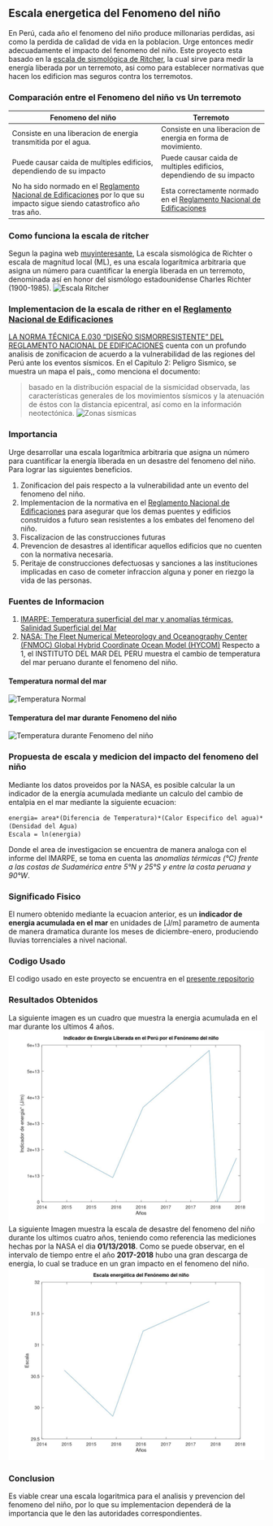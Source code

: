 ## Escala energetica del Fenomeno del niño

En Perú, cada año el fenomeno del niño produce millonarias perdidas, asi como la perdida de calidad de vida en la poblacion. Urge entonces medir adecuadamente el impacto del fenomeno del niño. Este proyecto esta basado en la [escala de sismológica de Ritcher](https://es.wikipedia.org/wiki/Escala_sismol%C3%B3gica_de_Richter), la cual sirve para medir la energía liberada por un terremoto, asi como para establecer normativas que hacen los edificion mas seguros contra los terremotos.

### Comparación entre el Fenomeno del niño vs Un terremoto

| **Fenomeno del niño**  | **Terremoto** |
| ------------- | ------------- |
| Consiste en una liberacion de energia transmitida por el agua.  | Consiste en una liberacion de energia en forma de movimiento.  |
| Puede causar caida de multiples edificios, dependiendo de su impacto  | Puede causar caida de multiples edificios, dependiendo de su impacto  |
| No ha sido normado en el [Reglamento Nacional de Edificaciones](www.urbanistasperu.org/rne/.../Reglamento%20Nacional%20de%20Edificaciones.pdf) por lo que su impacto sigue siendo catastrofico año tras año. | Esta correctamente normado en el [Reglamento Nacional de Edificaciones](www.urbanistasperu.org/rne/.../Reglamento%20Nacional%20de%20Edificaciones.pdf) |

### Como funciona la escala de ritcher
Segun la pagina web [muyinteresante](https://www.muyinteresante.es/ciencia/preguntas-respuestas/como-funciona-la-escala-de-richter-501481801518),  La escala sismológica de Richter o escala de magnitud local (ML), es una escala logarítmica arbitraria que asigna un número para cuantificar la energía liberada en un terremoto, denominada así en honor del sismólogo estadounidense Charles Richter (1900-1985).
![Escala Ritcher](http://sites.ipleiria.pt/seismicknowledge/files/2017/09/Relaci%C3%B3n-MagnitudEnerg%C3%ADa-descargada-seg%C3%BAn-la-Escala-S%C3%ADsmica-de-Richter.-Frecuencia-de-ocurrencia-de-terremotos-seg%C3%BAn-su-magnitud.-1-1024x563.jpg)

### Implementacion de la escala de rither en el [Reglamento Nacional de Edificaciones](www.urbanistasperu.org/rne/.../Reglamento%20Nacional%20de%20Edificaciones.pdf) 
[LA NORMA TÉCNICA E.030 “DISEÑO SISMORRESISTENTE” DEL REGLAMENTO NACIONAL DE EDIFICACIONES](https://www.sencico.gob.pe/descargar.php?idFile=1930) cuenta con un profundo analisis de zonificacion de acuerdo a la vulnerabilidad de las regiones del Perú ante los eventos sísmicos. En el Capitulo 2: Peligro Sismico, se muestra un mapa el pais,, como menciona el documento:
> basado en la distribución espacial de la sismicidad observada, las características generales de los movimientos sísmicos y la atenuación de éstos con la distancia epicentral, así como en la información  neotectónica.
![Zonas sismicas](https://lh3.googleusercontent.com/-6IrUHVYD5U0/V3FNoM7YLpI/AAAAAAAAEQI/jOFcOQPN4Q4e2tPZE1hOQTiMSYelwbiKgCCo/s512/MAPA%2BDE%2BZONIFICACI%25C3%2593N%2BSISMICA.jpg)

### Importancia
Urge desarrollar una escala logarítmica arbitraria que asigna un número para cuantificar la energía liberada en un desastre del fenomeno del niño. Para lograr las siguientes beneficios.
1. Zonificacion del pais respecto a la vulnerabilidad ante un evento del fenomeno del niño.
1. Implementacion de la normativa en el [Reglamento Nacional de Edificaciones](www.urbanistasperu.org/rne/.../Reglamento%20Nacional%20de%20Edificaciones.pdf) para asegurar que los demas puentes y edificios construidos a futuro sean resistentes a los embates del fenomeno del niño.
1. Fiscalizacion de las construcciones futuras
1. Prevencion de desastres al identificar aquellos edificios que no cuenten con la normativa necesaria.
1. Peritaje de construcciones defectuosas y sanciones a las instituciones implicadas en caso de cometer infraccion alguna y poner en riezgo la vida de las personas.

### Fuentes de Informacion
1. [IMARPE: Temperatura superficial del mar y anomalías térmicas, Salinidad Superficial del Mar](http://www.imarpe.pe/imarpe/index.php?id_seccion=I0178030103000000000000)
1. [NASA: The Fleet Numerical Meteorology and Oceanography Center (FNMOC) Global Hybrid Coordinate Ocean Model (HYCOM)](https://www.ncdc.noaa.gov/data-access/model-data/model-datasets/navoceano-hycom-glb)
Respecto a 1, el INSTITUTO   DEL   MAR   DEL   PERU muestra el cambio de temperatura del mar peruano durante el fenomeno del niño.
#### Temperatura normal del mar
![Temperatura Normal](http://www.imarpe.pe/ftp/enso/imagenes/TSM_dd_Peru.png)  
#### Temperatura del mar durante Fenomeno del niño
![Temperatura durante Fenomeno del niño](http://www.imarpe.pe/ftp/enso/imagenes/ATSM_dd_Peru.png)
### Propuesta de escala y medicion del impacto del fenomeno del niño
Mediante los datos proveidos por la NASA, es posible calcular la un indicador de la energía acumulada mediante un calculo del cambio de entalpia en el mar mediante la siguiente ecuacion:
```
energia= area*(Diferencia de Temperatura)*(Calor Especifico del agua)*(Densidad del Agua)
Escala = ln(energia)
```
Donde el area de investigacion se encuentra de manera analoga con el informe del IMARPE, se toma en cuenta las *anomalías térmicas (°C) frente a las costas de Sudamérica entre 5°N y 25°S y entre la costa peruana y 90°W*.

### Significado Fisico
El numero obtenido mediante la ecuacion anterior, es un **indicador de energia acumulada en el mar** en unidades de [J/m] parametro de aumenta de manera dramatica durante los meses de diciembre-enero, produciendo lluvias torrenciales a nivel nacional.

### Codigo Usado
El codigo usado en este proyecto se encuentra en el [presente repositorio](https://github.com/nandorrb/el_nino_magnitude_scale/)

### Resultados Obtenidos
La siguiente imagen es un cuadro que muestra la energia acumulada en el mar durante los ultimos 4 años.
![Energia](FenomenoDelNinoEnergia.jpg)
La siguiente Imagen muestra la escala de desastre del fenomeno del niño durante los ultimos cuatro años, teniendo como referencia las mediciones hechas por la NASA el dia **01/13/2018**. Como se puede observar, en el intervalo de tiempo entre el año **2017-2018** hubo una gran descarga de energia, lo cual se traduce en un gran impacto en el fenomeno del niño.
![Escala propuesta](FenomenoDelNinoEscala.jpg)

### Conclusion
Es viable crear una escala logaritmica para el analisis y prevencion del fenomeno del niño, por lo que su implementacion dependerá de la importancia que le den las autoridades correspondientes. 

